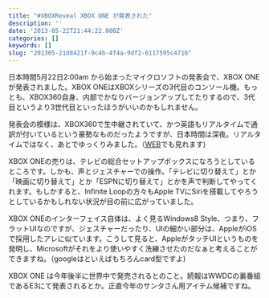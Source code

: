 ```yaml
---
title: "#XBOXReveal XBOX ONE が発表された"
description: ''
date: '2013-05-22T21:44:22.000Z'
categories: []
keywords: []
slug: "201305-21d8421f-9c4b-4f4a-9df2-6117595c4716"
---
```

日本時間5月22日2:00am から始まったマイクロソフトの発表会で、XBOX ONE が発表されました。XBOX ONEはXBOXシリーズの3代目のコンソール機。もっとも、XBOX360自身、内部でかなりバージョンアップしてたりするので、3代目というより3世代目といったほうがいいのかもしれません。

発表会の模様は、XBOX360で生中継されていて、かつ英語もリアルタイムで通訳が付いているという豪勢なものだったようですが、日本時間は深夜。リアルタイムではなく、あとでゆっくりみました。（[WEB](http://www.xbox.com/ja-JP/hub)でも見れます)

XBOX ONEの売りは、テレビの総合セットアップボックスになろうとしているところです。しかも、声とジェスチャーでの操作。「テレビに切り替えて」とか「映画に切り替えて」とか「ESPNに切り替えて」とかを声で判断してやってくれます。もしかすると、Infinite Loopの方々もApple TVにSiriを搭載してやろうとしているかもしれない状況が目の前に広がっていました。

XBOX ONEのインターフェイス自体は、よく見るWindows8 Style、つまり、フラットUIなのですが、ジェスチャーだったり、UIの細かい部分は、AppleがiOSで採用したアレに似ています。こうして見ると、AppleがタッチUIというものを発明し、Microsoftがそれをより使いやすく洗練させたのだなぁと考えることができますね。（googleはといえばもちろんcard型ですよ)

XBOX ONE は今年後半に世界中で発売されるとのこと。続報はWWDCの裏番組であるE3にて発表されるとか。正直今年のサンタさん用アイテム候補ですね。